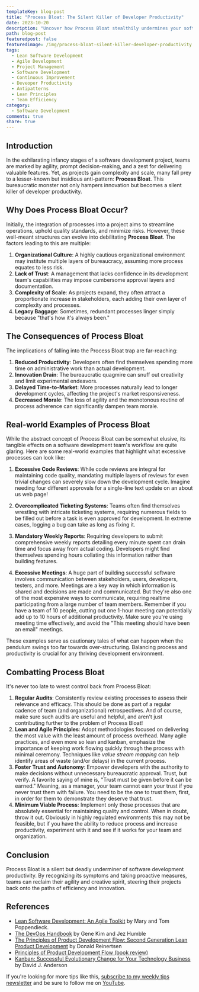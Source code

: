 ```yaml
---
templateKey: blog-post
title: "Process Bloat: The Silent Killer of Developer Productivity"
date: 2023-10-20
description: "Uncover how Process Bloat stealthily undermines your software development team's efficiency and innovation. Learn to identify and combat this detrimental phenomenon to safeguard your project's success."
path: blog-post
featuredpost: false
featuredimage: /img/process-bloat-silent-killer-developer-productivity.png
tags:
  - Lean Software Development
  - Agile Development
  - Project Management
  - Software Development
  - Continuous Improvement
  - Deveoper Productivity
  - Antipatterns
  - Lean Principles
  - Team Efficiency
category:
  - Software Development
comments: true
share: true
---
```


## Introduction

In the exhilarating infancy stages of a software development project, teams are marked by agility, prompt decision-making, and a zest for delivering valuable features. Yet, as projects gain complexity and scale, many fall prey to a lesser-known but insidious anti-pattern: **Process Bloat**. This bureaucratic monster not only hampers innovation but becomes a silent killer of developer productivity.

## Why Does Process Bloat Occur?

Initially, the integration of processes into a project aims to streamline operations, uphold quality standards, and minimize risks. However, these well-meant structures can evolve into debilitating **Process Bloat**. The factors leading to this are multiple:

1. **Organizational Culture**: A highly cautious organizational environment may institute multiple layers of bureaucracy, assuming more process equates to less risk.
2. **Lack of Trust**: A management that lacks confidence in its development team's capabilities may impose cumbersome approval layers and documentation.
3. **Complexity of Scale**: As projects expand, they often attract a proportionate increase in stakeholders, each adding their own layer of complexity and processes.
4. **Legacy Baggage**: Sometimes, redundant processes linger simply because "that's how it's always been."

## The Consequences of Process Bloat

The implications of falling into the Process Bloat trap are far-reaching:

1. **Reduced Productivity**: Developers often find themselves spending more time on administrative work than actual development.
2. **Innovation Drain**: The bureaucratic quagmire can snuff out creativity and limit experimental endeavors.
3. **Delayed Time-to-Market**: More processes naturally lead to longer development cycles, affecting the project's market responsiveness.
4. **Decreased Morale**: The loss of agility and the monotonous routine of process adherence can significantly dampen team morale.

## Real-world Examples of Process Bloat

While the abstract concept of Process Bloat can be somewhat elusive, its tangible effects on a software development team's workflow are quite glaring. Here are some real-world examples that highlight what excessive processes can look like:

1. **Excessive Code Reviews**: While code reviews are integral for maintaining code quality, mandating multiple layers of reviews for even trivial changes can severely slow down the development cycle. Imagine needing four different approvals for a single-line text update on an about us web page!

2. **Overcomplicated Ticketing Systems**: Teams often find themselves wrestling with intricate ticketing systems, requiring numerous fields to be filled out before a task is even approved for development. In extreme cases, logging a bug can take as long as fixing it.

3. **Mandatory Weekly Reports**: Requiring developers to submit comprehensive weekly reports detailing every minute spent can drain time and focus away from actual coding. Developers might find themselves spending hours collating this information rather than building features.

4. **Excessive Meetings**: A huge part of building successful software involves communication between stakeholders, users, developers, testers, and more. Meetings are a key way in which information is shared and decisions are made and communicated. But they're also one of the most expensive ways to communicate, requiring realtime participating from a large number of team members. Remember if you have a team of 10 people, cutting out one 1-hour meeting can potentially add up to 10 hours of additional productivity. Make sure you're using meeting time effectively, and avoid the "This meeting should have been an email" meetings.

These examples serve as cautionary tales of what can happen when the pendulum swings too far towards over-structuring. Balancing process and productivity is crucial for any thriving development environment.

## Combatting Process Bloat

It's never too late to wrest control back from Process Bloat:

1. **Regular Audits**: Consistently review existing processes to assess their relevance and efficacy. This should be done as part of a regular cadence of team (and organizational) retrospectives. And of course, make sure such audits are useful and helpful, and aren't just contributing further to the problem of Process Bloat!
2. **Lean and Agile Principles**: Adopt methodologies focused on delivering the most value with the least amount of process overhead. Many agile practices, and even more so lean and kanban, emphasize the importance of keeping work flowing quickly through the process with minimal ceremony. Techniques like *value stream mapping* can help identify areas of waste (and/or delays) in the current process.
3. **Foster Trust and Autonomy**: Empower developers with the authority to make decisions without unnecessary bureaucratic approval. Trust, but verify. A favorite saying of mine is, "Trust must be given before it can be earned." Meaning, as a manager, your team cannot earn your trust if you never trust them with failure. You need to be the one to trust them, first, in order for them to demonstrate they deserve that trust.
4. **Minimum Viable Process**: Implement only those processes that are absolutely essential for maintaining quality and control. When in doubt, throw it out. Obviously in highly regulated environments this may not be feasible, but if you have the ability to reduce process and increase productivity, experiment with it and see if it works for your team and organization.

## Conclusion

Process Bloat is a silent but deadly underminer of software development productivity. By recognizing its symptoms and taking proactive measures, teams can reclaim their agility and creative spirit, steering their projects back onto the paths of efficiency and innovation.

## References

- [Lean Software Development: An Agile Toolkit](https://amzn.to/46VnZ9s) by Mary and Tom Poppendieck.
- [The DevOps Handbook](https://amzn.to/3ScQhIl) by Gene Kim and Jez Humble
- [The Principles of Product Development Flow: Second Generation Lean Product Development](https://amzn.to/46FfXC3) by Donald Reinertsen
- [Principles of Product Development Flow (book review)](/principles-of-product-development-flow-book-review/)
- [Kanban: Successful Evolutionary Change for Your Technology Business](https://amzn.to/3Fwsuf0) by David J. Anderson

If you're looking for more tips like this, [subscribe to my weekly tips newsletter](/tips) and be sure to follow me on [YouTube](https://www.youtube.com/ardalis?sub_confirmation=1).
